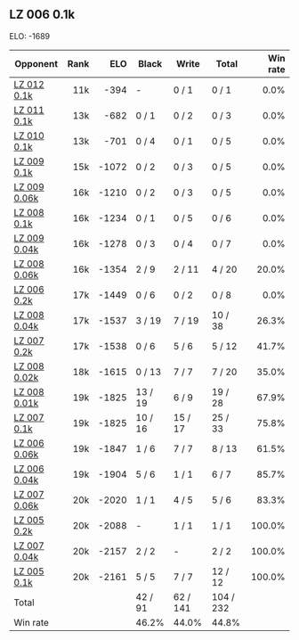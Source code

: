 ## LZ 006 0.1k ##

ELO: -1689

Opponent | Rank | ELO | Black | Write | Total | Win rate
---------|-----:|----:|-------|-------|-------|-------:
[LZ 012 0.1k](LZ%20012%200.1k.md) | 11k | -394 | - | 0 / 1 | 0 / 1 | 0.0%
[LZ 011 0.1k](LZ%20011%200.1k.md) | 13k | -682 | 0 / 1 | 0 / 2 | 0 / 3 | 0.0%
[LZ 010 0.1k](LZ%20010%200.1k.md) | 13k | -701 | 0 / 4 | 0 / 1 | 0 / 5 | 0.0%
[LZ 009 0.1k](LZ%20009%200.1k.md) | 15k | -1072 | 0 / 2 | 0 / 3 | 0 / 5 | 0.0%
[LZ 009 0.06k](LZ%20009%200.06k.md) | 16k | -1210 | 0 / 2 | 0 / 3 | 0 / 5 | 0.0%
[LZ 008 0.1k](LZ%20008%200.1k.md) | 16k | -1234 | 0 / 1 | 0 / 5 | 0 / 6 | 0.0%
[LZ 009 0.04k](LZ%20009%200.04k.md) | 16k | -1278 | 0 / 3 | 0 / 4 | 0 / 7 | 0.0%
[LZ 008 0.06k](LZ%20008%200.06k.md) | 16k | -1354 | 2 / 9 | 2 / 11 | 4 / 20 | 20.0%
[LZ 006 0.2k](LZ%20006%200.2k.md) | 17k | -1449 | 0 / 6 | 0 / 2 | 0 / 8 | 0.0%
[LZ 008 0.04k](LZ%20008%200.04k.md) | 17k | -1537 | 3 / 19 | 7 / 19 | 10 / 38 | 26.3%
[LZ 007 0.2k](LZ%20007%200.2k.md) | 17k | -1538 | 0 / 6 | 5 / 6 | 5 / 12 | 41.7%
[LZ 008 0.02k](LZ%20008%200.02k.md) | 18k | -1615 | 0 / 13 | 7 / 7 | 7 / 20 | 35.0%
[LZ 008 0.01k](LZ%20008%200.01k.md) | 19k | -1825 | 13 / 19 | 6 / 9 | 19 / 28 | 67.9%
[LZ 007 0.1k](LZ%20007%200.1k.md) | 19k | -1825 | 10 / 16 | 15 / 17 | 25 / 33 | 75.8%
[LZ 006 0.06k](LZ%20006%200.06k.md) | 19k | -1847 | 1 / 6 | 7 / 7 | 8 / 13 | 61.5%
[LZ 006 0.04k](LZ%20006%200.04k.md) | 19k | -1904 | 5 / 6 | 1 / 1 | 6 / 7 | 85.7%
[LZ 007 0.06k](LZ%20007%200.06k.md) | 20k | -2020 | 1 / 1 | 4 / 5 | 5 / 6 | 83.3%
[LZ 005 0.2k](LZ%20005%200.2k.md) | 20k | -2088 | - | 1 / 1 | 1 / 1 | 100.0%
[LZ 007 0.04k](LZ%20007%200.04k.md) | 20k | -2157 | 2 / 2 | - | 2 / 2 | 100.0%
[LZ 005 0.1k](LZ%20005%200.1k.md) | 20k | -2161 | 5 / 5 | 7 / 7 | 12 / 12 | 100.0%
Total | | | 42 / 91 | 62 / 141 | 104 / 232 | 
Win rate| | | 46.2% | 44.0% | 44.8% | 
